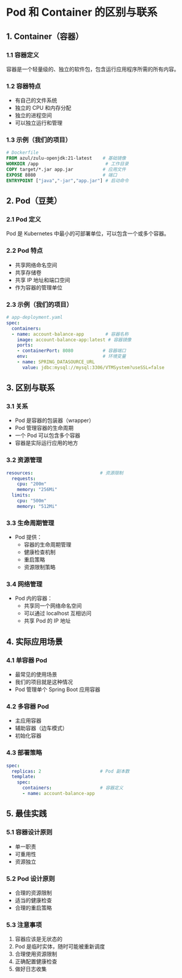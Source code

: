 # Pod 和 Container 的区别与联系

## 1. Container（容器）

### 1.1 容器定义
容器是一个轻量级的、独立的软件包，包含运行应用程序所需的所有内容。

### 1.2 容器特点
- 有自己的文件系统
- 独立的 CPU 和内存分配
- 独立的进程空间
- 可以独立运行和管理

### 1.3 示例（我们的项目）
```dockerfile
# Dockerfile
FROM azul/zulu-openjdk:21-latest    # 基础镜像
WORKDIR /app                         # 工作目录
COPY target/*.jar app.jar           # 应用文件
EXPOSE 8080                         # 端口
ENTRYPOINT ["java","-jar","app.jar"] # 启动命令
```

## 2. Pod（豆荚）

### 2.1 Pod 定义
Pod 是 Kubernetes 中最小的可部署单位，可以包含一个或多个容器。

### 2.2 Pod 特点
- 共享网络命名空间
- 共享存储卷
- 共享 IP 地址和端口空间
- 作为容器的管理单位

### 2.3 示例（我们的项目）
```yaml
# app-deployment.yaml
spec:
  containers:
  - name: account-balance-app        # 容器名称
    image: account-balance-app:latest # 容器镜像
    ports:
    - containerPort: 8080           # 容器端口
    env:                            # 环境变量
    - name: SPRING_DATASOURCE_URL
      value: jdbc:mysql://mysql:3306/VTMSystem?useSSL=false
```

## 3. 区别与联系

### 3.1 关系
- Pod 是容器的包装器（wrapper）
- Pod 管理容器的生命周期
- 一个 Pod 可以包含多个容器
- 容器是实际运行应用的地方

### 3.2 资源管理
```yaml
resources:                         # 资源限制
  requests:
    cpu: "200m"
    memory: "256Mi"
  limits:
    cpu: "500m"
    memory: "512Mi"
```

### 3.3 生命周期管理
- Pod 提供：
  - 容器的生命周期管理
  - 健康检查机制
  - 重启策略
  - 资源限制策略

### 3.4 网络管理
- Pod 内的容器：
  - 共享同一个网络命名空间
  - 可以通过 localhost 互相访问
  - 共享 Pod 的 IP 地址

## 4. 实际应用场景

### 4.1 单容器 Pod
- 最常见的使用场景
- 我们的项目就是这种情况
- Pod 管理单个 Spring Boot 应用容器

### 4.2 多容器 Pod
- 主应用容器
- 辅助容器（边车模式）
- 初始化容器

### 4.3 部署策略
```yaml
spec:
  replicas: 2                      # Pod 副本数
  template:
    spec:
      containers:                  # 容器定义
      - name: account-balance-app
```

## 5. 最佳实践

### 5.1 容器设计原则
- 单一职责
- 可重用性
- 资源独立

### 5.2 Pod 设计原则
- 合理的资源限制
- 适当的健康检查
- 合理的重启策略

### 5.3 注意事项
1. 容器应该是无状态的
2. Pod 是临时实体，随时可能被重新调度
3. 合理使用资源限制
4. 正确配置健康检查
5. 做好日志收集 